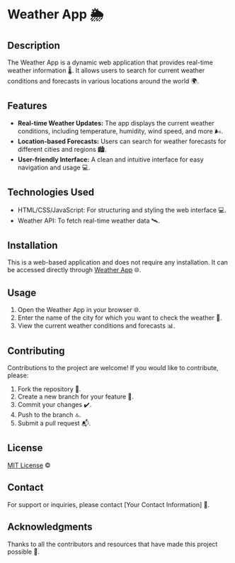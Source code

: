 # Weather App 🌦️

## Description
The Weather App is a dynamic web application that provides real-time weather information 🌡️. It allows users to search for current weather conditions and forecasts in various locations around the world 🌍.

## Features
- **Real-time Weather Updates:** The app displays the current weather conditions, including temperature, humidity, wind speed, and more 🌬️.
- **Location-based Forecasts:** Users can search for weather forecasts for different cities and regions 🏙️.
- **User-friendly Interface:** A clean and intuitive interface for easy navigation and usage 💻.

## Technologies Used
- HTML/CSS/JavaScript: For structuring and styling the web interface 💻.
- Weather API: To fetch real-time weather data 🛰️.

## Installation
This is a web-based application and does not require any installation. It can be accessed directly through [Weather App](https://noandernack.github.io/weather-app-3/) 🌐.

## Usage
1. Open the Weather App in your browser 🌐.
2. Enter the name of the city for which you want to check the weather 🌆.
3. View the current weather conditions and forecasts 📊.

## Contributing
Contributions to the project are welcome! If you would like to contribute, please:
1. Fork the repository 🍴.
2. Create a new branch for your feature 🌿.
3. Commit your changes ✔️.
4. Push to the branch 🔝.
5. Submit a pull request 📬.

## License
[MIT License](LICENSE.md) ©️

## Contact
For support or inquiries, please contact [Your Contact Information] 📧.

## Acknowledgments
Thanks to all the contributors and resources that have made this project possible 👏.
